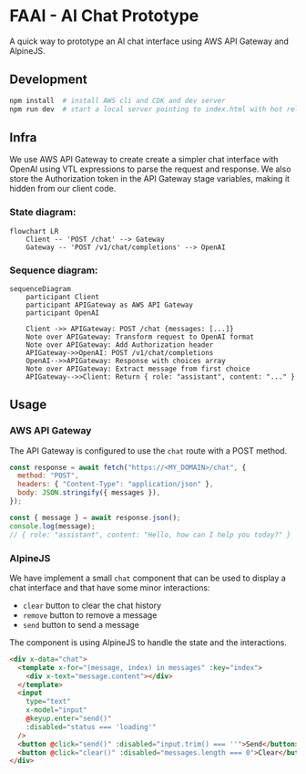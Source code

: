 # FAAI - AI Chat Prototype

A quick way to prototype an AI chat interface using AWS API Gateway and
AlpineJS.

## Development

```bash
npm install  # install AWS cli and CDK and dev server
npm run dev  # start a local server pointing to index.html with hot reloading
```

## Infra

We use AWS API Gateway to create create a simpler chat interface with OpenAI
using VTL expressions to parse the request and response. We also store the
Authorization token in the API Gateway stage variables, making it hidden from
our client code.

### State diagram:

```mermaid
flowchart LR
    Client -- 'POST /chat' --> Gateway
    Gateway -- 'POST /v1/chat/completions' --> OpenAI
```

### Sequence diagram:

```mermaid
sequenceDiagram
    participant Client
    participant APIGateway as AWS API Gateway
    participant OpenAI

    Client ->> APIGateway: POST /chat {messages: [...]}
    Note over APIGateway: Transform request to OpenAI format
    Note over APIGateway: Add Authorization header
    APIGateway->>OpenAI: POST /v1/chat/completions
    OpenAI-->>APIGateway: Response with choices array
    Note over APIGateway: Extract message from first choice
    APIGateway-->>Client: Return { role: "assistant", content: "..." }
```

## Usage

### AWS API Gateway

The API Gateway is configured to use the `chat` route with a POST method.

```js
const response = await fetch("https://<MY_DOMAIN>/chat", {
  method: "POST",
  headers: { "Content-Type": "application/json" },
  body: JSON.stringify({ messages }),
});

const { message } = await response.json();
console.log(message);
// { role: "assistant", content: "Hello, how can I help you today?" }
```

### AlpineJS

We have implement a small `chat` component that can be used to display a chat
interface and that have some minor interactions:

- `clear` button to clear the chat history
- `remove` button to remove a message
- `send` button to send a message

The component is using AlpineJS to handle the state and the interactions.

```html
<div x-data="chat">
  <template x-for="(message, index) in messages" :key="index">
    <div x-text="message.content"></div>
  </template>
  <input
    type="text"
    x-model="input"
    @keyup.enter="send()"
    :disabled="status === 'loading'"
  />
  <button @click="send()" :disabled="input.trim() === ''">Send</button>
  <button @click="clear()" :disabled="messages.length === 0">Clear</button>
</div>
```
